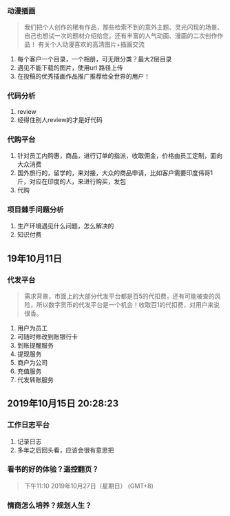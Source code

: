 
### 动漫插画
> 我们把个人创作的稀有作品，那些检索不到的意外主题、灵光闪现的场景、自己也想试一次的题材介绍给您。还有丰富的人气动画、漫画的二次创作作品！
有关个人动漫喜欢的高清图片+插画交流

1. 每个客户一个目录，一个相册，可无限分类？最大2层目录
2. 遇见不能下载的图片，使用url 路径上传
3. 在投稿的优秀插画作品推广推荐给全世界的用户！　

### 代码分析
1. review
2. 经得住别人review的才是好代码


### 代购平台
1. 针对员工内购惠，商品，进行订单的指派，收取佣金，价格由员工定制，面向大众消费
2. 国外旅行的，留学的，来对接，大众的商品申请，比如客户需要印度伟哥1斤，对应在印度的人，来进行购买，发包
3. 代购


### 项目棘手问题分析
1. 生产环境遇见什么问题，怎么解决的
2. 知识付费


## 19年10月11日
### 代发平台
> 需求背景，市面上的大部分代发平台都是百5的代扣费，还有可能被查的风险，所以数字货币的代发平台是一个机会！收取百1的代扣费，对用户来说很香。
1. 用户为员工
  1. 可随时修改到账银行卡
  2. 到账提醒服务
  3. 提现服务
2. 商户为公司
  1. 充值服务
  2. 代发转账服务
 
 
 ## 2019年10月15日 20:28:23
 ### 工作日志平台
 
 1. 记录日志
 2. 多年之后回头看，应该会很有意思把
 
 
 ### 看书的好的体验？遥控翻页？
> 下午11:10 2019年10月27日（星期日） (GMT+8)

### 情商怎么培养？规划人生？

  
